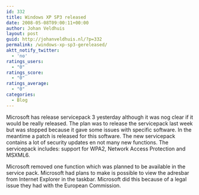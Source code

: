 ```yaml
---
id: 332
title: Windows XP SP3 released
date: 2008-05-08T09:00:11+00:00
author: Johan Veldhuis
layout: post
guid: http://johanveldhuis.nl/?p=332
permalink: /windows-xp-sp3-gereleased/
aktt_notify_twitter:
  - 'no'
ratings_users:
  - "0"
ratings_score:
  - "0"
ratings_average:
  - "0"
categories:
  - Blog
---
```

Microsoft has release servicepack 3 yesterday although it was nog clear if it would be really released. The plan was to release the servicepack last week but was stopped because it gave some issues with specific software. In the meantime a patch is released for this software. The new servicepack contains a lot of security updates en not many new functions. The servicepack includes: support for WPA2, Network Access Protection and MSXML6.

Microsoft removed one function which was planned to be available in the service pack. Microsoft had plans to make is possible to view the adresbar from Internet Explorer in the taskbar. Microsoft did this because of a legal issue they had with the European Commission.